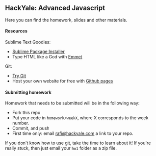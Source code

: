 ## HackYale: Advanced Javascript

Here you can find the homework, slides and other materials.

#### Resources

Sublime Text Goodies:

- [Sublime Package Installer](https://sublime.wbond.net/)
- Type HTML like a God with [Emmet](https://github.com/sergeche/emmet-sublime)

Git:

- [Try Git](https://try.github.io/levels/1/challenges/1)
- Host your own website for free with [Github pages](https://pages.github.com/)

#### Submitting homework

Homework that needs to be submitted will be in the following way:

- Fork this repo
- Put your code in `homework/weekX`, where X corresponds to the week number. 
- Commit, and push
- First time only: email rafi@hackyale.com a link to your repo.

If you don't know how to use git, take the time to learn about it! If you're really stuck, then just email your `hw1` folder as a zip file. 
